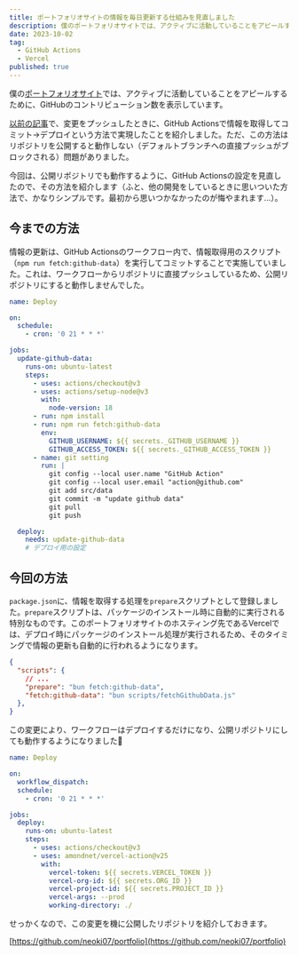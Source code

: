 ```yaml
---
title: ポートフォリオサイトの情報を毎日更新する仕組みを見直しました
description: 僕のポートフォリオサイトでは、アクティブに活動していることをアピールするために、GitHubのコントリビューション数を表示しています。今回は、公開リポジトリでも動作するように、GitHub Actionsの設定を見直したので、その方法を紹介します。
date: 2023-10-02
tag:
  - GitHub Actions
  - Vercel
published: true
---
```


僕の[ポートフォリオサイト](https://portfoli.neoki.me/ja)では、アクティブに活動していることをアピールするために、GitHubのコントリビューション数を表示しています。

[以前の記事](https://techblog.neoki.me/portfolio-cron)で、変更をプッシュしたときに、GitHub Actionsで情報を取得してコミット→デプロイという方法で実現したことを紹介しました。ただ、この方法はリポジトリを公開すると動作しない（デフォルトブランチへの直接プッシュがブロックされる）問題がありました。

今回は、公開リポジトリでも動作するように、GitHub Actionsの設定を見直したので、その方法を紹介します（ふと、他の開発をしているときに思いついた方法で、かなりシンプルです。最初から思いつかなかったのが悔やまれます...）。

## 今までの方法

情報の更新は、GitHub Actionsのワークフロー内で、情報取得用のスクリプト（`npm run fetch:github-data`）を実行してコミットすることで実施していました。これは、ワークフローからリポジトリに直接プッシュしているため、公開リポジトリにすると動作しませんでした。

```yml
name: Deploy

on:
  schedule:
    - cron: '0 21 * * *'

jobs:
  update-github-data:
    runs-on: ubuntu-latest
    steps:
      - uses: actions/checkout@v3
      - uses: actions/setup-node@v3
        with:
          node-version: 18
      - run: npm install
      - run: npm run fetch:github-data
        env:
          GITHUB_USERNAME: ${{ secrets._GITHUB_USERNAME }}
          GITHUB_ACCESS_TOKEN: ${{ secrets._GITHUB_ACCESS_TOKEN }}
      - name: git setting
        run: |
          git config --local user.name "GitHub Action"
          git config --local user.email "action@github.com"
          git add src/data
          git commit -m "update github data"
          git pull
          git push

  deploy:
    needs: update-github-data
    # デプロイ用の設定
```

## 今回の方法

`package.json`に、情報を取得する処理を`prepare`スクリプトとして登録しました。`prepare`スクリプトは、パッケージのインストール時に自動的に実行される特別なものです。このポートフォリオサイトのホスティング先であるVercelでは、デプロイ時にパッケージのインストール処理が実行されるため、そのタイミングで情報の更新も自動的に行われるようになります。

```json
{
  "scripts": {
    // ...
    "prepare": "bun fetch:github-data",
    "fetch:github-data": "bun scripts/fetchGithubData.js"
  },
}
```

この変更により、ワークフローはデプロイするだけになり、公開リポジトリにしても動作するようになりました👏

```yml
name: Deploy

on:
  workflow_dispatch:
  schedule:
    - cron: '0 21 * * *'

jobs:
  deploy:
    runs-on: ubuntu-latest
    steps:
      - uses: actions/checkout@v3
      - uses: amondnet/vercel-action@v25
        with:
          vercel-token: ${{ secrets.VERCEL_TOKEN }}
          vercel-org-id: ${{ secrets.ORG_ID }}
          vercel-project-id: ${{ secrets.PROJECT_ID }}
          vercel-args: --prod
          working-directory: ./
```

せっかくなので、この変更を機に公開したリポジトリを紹介しておきます。

[https://github.com/neoki07/portfolio](https://github.com/neoki07/portfolio)
